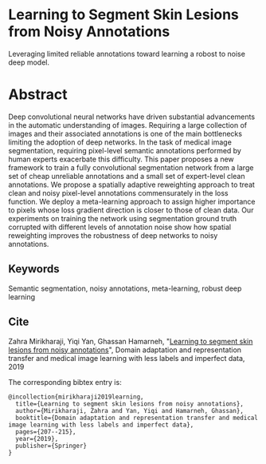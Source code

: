 # Learning to Segment Skin Lesions from Noisy Annotations
Leveraging limited reliable annotations toward learning a robost to noise deep model.

# Abstract
Deep convolutional neural networks have driven substantial advancements in the automatic understanding of images. Requiring a large collection of images and their associated annotations is one of the main bottlenecks limiting the adoption of deep networks. In the task of medical image segmentation, requiring pixel-level semantic annotations performed by human experts exacerbate this difficulty. This paper proposes a new framework to train a fully convolutional segmentation network from a large set of cheap unreliable annotations and a small set of expert-level clean annotations. We propose a spatially adaptive reweighting approach to treat clean and noisy pixel-level annotations commensurately in the loss function. We deploy a meta-learning approach to assign higher importance to pixels whose loss gradient direction is closer to those of clean data. Our experiments on training the network using segmentation ground truth corrupted with different levels of annotation noise show how spatial reweighting improves the robustness of deep networks to noisy annotations.

## Keywords
Semantic segmentation, noisy annotations, meta-learning, robust deep learning

## Cite
Zahra Mirikharaji, Yiqi Yan, Ghassan Hamarneh, "[Learning to segment skin lesions from noisy annotations](https://www2.cs.sfu.ca/~hamarneh/ecopy/miccai_mil3id2019.pdf)", Domain adaptation and representation transfer and medical image learning with less labels and imperfect data, 2019


The corresponding bibtex entry is:

```
@incollection{mirikharaji2019learning,
  title={Learning to segment skin lesions from noisy annotations},
  author={Mirikharaji, Zahra and Yan, Yiqi and Hamarneh, Ghassan},
  booktitle={Domain adaptation and representation transfer and medical image learning with less labels and imperfect data},
  pages={207--215},
  year={2019},
  publisher={Springer}
}
```

